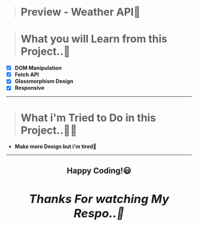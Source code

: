 ># **Preview - Weather API📌** </h1>

># What you will **Learn** from this **Project..📜**

* [x] **DOM Manipulation**
* [x] **Fetch API**
* [x] **Glassmorphism Design**
* [x] **Responsive**

___ 

> # What i'm **Tried** to Do in this Project..🐱‍🏍

* **Make more Design but i'm tired🥴**

___



**<h2 align=center>Happy Coding!😃**
**<h2 align=center>_Thanks For watching My Respo..💖_**



